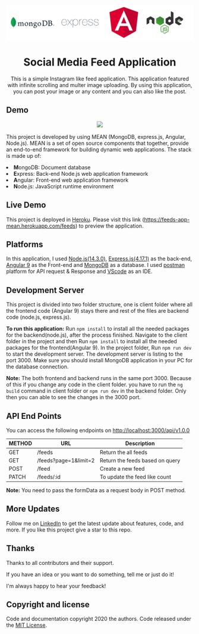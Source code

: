 <p align="center">
    <img src="https://github.com/Manojkumar8497/social-media-feed-appication/blob/master/images/project-logo.png" alt="Logo">

  <h1 align="center">Social Media Feed Application</h1>
  <p align="center">This is a simple Instagram like feed application. This application featured with infinite scrolling and multer image uploading. By using this application, you can post your image or any content and you can also like the post.</p>
</p>

## Demo

<p align="center">
  <img src="https://github.com/Manojkumar8497/social-media-feed-appication/blob/master/images/demo.gif"/>
</p>

This project is developed by using MEAN (MongoDB, express.js, Angular, Node.js). MEAN is a set of open source components that together, provide an end-to-end framework for building dynamic web applications. The stack is made up of:

<li><b>M</b>ongoDB: Document database</li>
<li><b>E</b>xpress: Back-end Node.js web application framework</li>
<li><b>A</b>ngular: Front-end web application framework</li>
<li><b>N</b>ode.js: JavaScript runtime environment</li>

## Live Demo

This project is deployed in [Heroku](https://www.heroku.com/). Please visit this link (https://feeds-app-mean.herokuapp.com/feeds) to preview the application.

## Platforms

In this application, I used [Node.js(14.3.0)](https://nodejs.org/), [Express.js(4.17.1)](https://expressjs.com/) as the back-end, [Angular 9](https://angular.io/) as the Front-end and [MongoDB](https://www.mongodb.com/try/download/community) as a database. I used [postman](https://www.postman.com/) platform for API request & Response and [VScode](https://code.visualstudio.com/) as an IDE.

## Development Server

This project is divided into two folder structure, one is client folder where all the frontend code (Angular 9) stays there and rest of the files are backend code (node.js, express.js).

<b>To run this application:</b>
Run `npm install` to install all the needed packages for the backend(node.js), after the process finished. Navigate to the client folder in the project and then Run `npm install` to install all the needed packages for the frontend(Angular 9). In the project folder, Run `npm run dev` to start the development server. The development server is listing to the port 3000. Make sure you should install MongoDB application in your PC for the database connection.

<b>Note:</b> The both frontend and backend runs in the same port 3000. Because of this if you change any code in the client folder. you have to run the `ng build` command in client folder or `npm run dev` in the backend folder. Only then you can able to see the changes in the 3000 port.

## API End Points

You can access the following endpoints on [http://localhost:3000/api/v1.0.0](http://localhost:3000/api/v1.0.0)

| METHOD | URL                   | Description                     |
|--------|-----------------------|---------------------------------|
| GET    | /feeds                | Return the all feeds            |
| GET    | /feeds?page=1&limit=2 | Return the feeds based on query |
| POST   | /feed                 | Create a new feed               |
| PATCH  | /feeds/:id            | To update the feed like count   |

<b>Note:</b> You need to pass the formData as a request body in POST method.

## More Updates

Follow me on [LinkedIn](https://www.linkedin.com/in/manoj-m8497/) to get the latest update about features, code, and more. If you like this project give a star to this repo.

## Thanks

Thanks to all contributors and their support.

If you have an idea or you want to do something, tell me or just do it!

I'm always happy to hear your feedback!

## Copyright and license

Code and documentation copyright 2020 the authors. Code released under the [MIT License](https://github.com/Manojkumar8497/social-media-feed-appication/blob/master/LICENSE).
